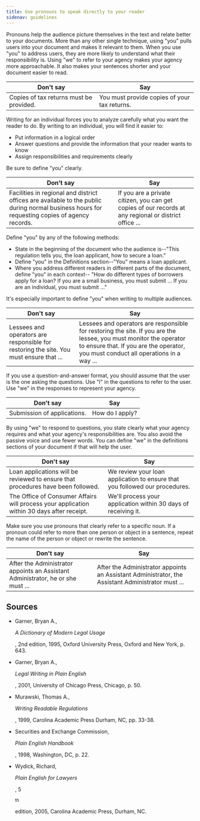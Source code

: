 ```yaml
---
title: Use pronouns to speak directly to your reader
sidenav: guidelines
---
```


Pronouns help the audience picture themselves in the text and relate better to your documents. More than any other single technique, using "you" pulls users into your document and makes it relevant to them. When you use "you" to address users, they are more likely to understand what their responsibility is. Using "we" to refer to your agency makes your agency more approachable. It also makes your sentences shorter and your document easier to read.

Don't say                               | Say
--------------------------------------- | --------------------------------------------
Copies of tax returns must be provided. | You must provide copies of your tax returns.

Writing for an individual forces you to analyze carefully what you want the reader to do. By writing to an individual, you will find it easier to:

- Put information in a logical order
- Answer questions and provide the information that your reader wants to know
- Assign responsibilities and requirements clearly

Be sure to define "you" clearly.

Don't say                                                                                                                                     | Say
--------------------------------------------------------------------------------------------------------------------------------------------- | ------------------------------------------------------------------------------------------------------
Facilities in regional and district offices are available to the public during normal business hours for requesting copies of agency records. | If you are a private citizen, you can get copies of our records at any regional or district office ...

Define "you" by any of the following methods:

- State in the beginning of the document who the audience is--"This regulation tells you, the loan applicant, how to secure a loan."
- Define "you" in the Definitions section--"You" means a loan applicant.
- Where you address different readers in different parts of the document, define "you" in each context-- "How do different types of borrowers apply for a loan? If you are a small business, you must submit ... If you are an individual, you must submit ..."

It's especially important to define "you" when writing to multiple audiences.

Don't say                                                                              | Say
-------------------------------------------------------------------------------------- | --------------------------------------------------------------------------------------------------------------------------------------------------------------------------------------------------------
Lessees and operators are responsible for restoring the site. You must ensure that ... | Lessees and operators are responsible for restoring the site. If you are the lessee, you must monitor the operator to ensure that. If you are the operator, you must conduct all operations in a way ...

If you use a question-and-answer format, you should assume that the user is the one asking the questions. Use "I" in the questions to refer to the user. Use "we" in the responses to represent your agency.

Don't say                   | Say
--------------------------- | ---------------
Submission of applications. | How do I apply?

By using "we" to respond to questions, you state clearly what your agency requires and what your agency's responsibilities are. You also avoid the passive voice and use fewer words. You can define "we" in the definitions sections of your document if that will help the user.

Don't say                                                                                  | Say
------------------------------------------------------------------------------------------ | ---------------------------------------------------------------------------
Loan applications will be reviewed to ensure that procedures have been followed.           | We review your loan application to ensure that you followed our procedures.
The Office of Consumer Affairs will process your application within 30 days after receipt. | We'll process your application within 30 days of receiving it.

Make sure you use pronouns that clearly refer to a specific noun. If a pronoun could refer to more than one person or object in a sentence, repeat the name of the person or object or rewrite the sentence.

Don't say                                                                       | Say
------------------------------------------------------------------------------- | -------------------------------------------------------------------------------------------------
After the Administrator appoints an Assistant Administrator, he or she must ... | After the Administrator appoints an Assistant Administrator, the Assistant Administrator must ...

## Sources

- Garner, Bryan A.,

  _A Dictionary of Modern Legal Usage_

  , 2nd edition, 1995, Oxford University Press, Oxford and New York, p. 643.

- Garner, Bryan A.,

  _Legal Writing in Plain English_

  , 2001, University of Chicago Press, Chicago, p. 50.

- Murawski, Thomas A.,

  _Writing Readable Regulations_

  , 1999, Carolina Academic Press Durham, NC, pp. 33-38.

- Securities and Exchange Commission,

  _Plain English Handbook_

  , 1998, Washington, DC, p. 22.

- Wydick, Richard,

  _Plain English for Lawyers_

  , 5

  <sup>th</sup>

  edition, 2005, Carolina Academic Press, Durham, NC.

